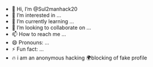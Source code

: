 - 👋 Hi, I’m @Sul2manhack20
- 👀 I’m interested in ...
- 🌱 I’m currently learning ...
- 💞️ I’m looking to collaborate on ...
- 📫 How to reach me ...
- 😄 Pronouns: ...
- ⚡ Fun fact: ...
- 🔥 i am an anonymous hacking 🌍blocking of fake profile 
<!--- money recovery 🌍 recover your lost money 
Sul2manhack20/Sul2manhack20 is a ✨ special ✨ repository because its `README.md` (this file) appears on your GitHub profile.
You can click the Preview link to take a look at your changes.
--->
